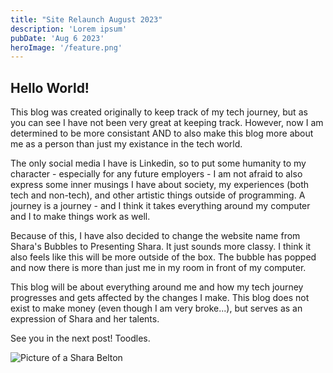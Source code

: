 ```yaml
---
title: "Site Relaunch August 2023"
description: 'Lorem ipsum'
pubDate: 'Aug 6 2023'
heroImage: '/feature.png'
---
```


<h2>Hello World!</h2>

This blog was created originally to keep track of my tech journey, but as you can see I have not been very great at keeping track. However, now I am determined to be more consistant AND to also make this blog more about me as a person than just my existance in the tech world. 

The only social media I have is Linkedin, so to put some humanity to my character - especially for any future employers - I am not afraid to also express some inner musings I have about society, my experiences (both tech and non-tech), and other artistic things outside of programming. A journey is a journey - and I think it takes everything around my computer and I to make things work as well. 

Because of this, I have also decided to change the website name from Shara's Bubbles to Presenting Shara. It just sounds more classy. I think it also feels like this will be more outside of the box. The bubble has popped and now there is more than just me in my room in front of my computer. 

This blog will be about everything around me and how my tech journey progresses and gets affected by the changes I make. This blog does not exist to make money (even though I am very broke...), but serves as an expression of Shara and her talents. 

See you in the next post! Toodles. 

![Picture of a Shara Belton](https://ucarecdn.com/f43daede-5849-4bfb-89a5-809aa35f4567/-/preview/469x216/-/quality/smart/-/format/auto/)